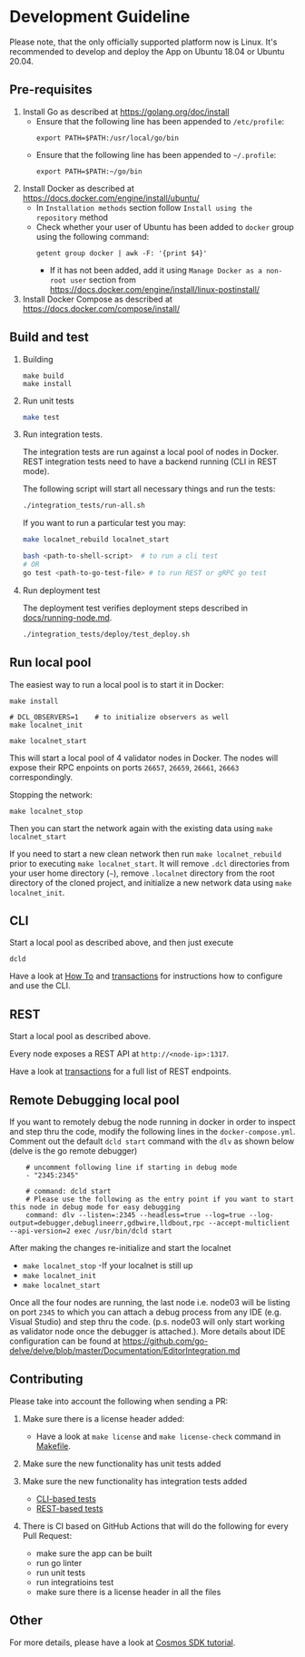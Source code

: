 # Development Guideline

Please note, that the only officially supported platform now is Linux.
It's recommended to develop and deploy the App on Ubuntu 18.04 or Ubuntu 20.04.

## Pre-requisites
1. Install Go as described at https://golang.org/doc/install
    - Ensure that the following line has been appended to `/etc/profile`:
        ```
        export PATH=$PATH:/usr/local/go/bin
        ```
    - Ensure that the following line has been appended to `~/.profile`:
        ```
        export PATH=$PATH:~/go/bin
        ```
2. Install Docker as described at https://docs.docker.com/engine/install/ubuntu/
    - In `Installation methods` section follow `Install using the repository` method
    - Check whether your user of Ubuntu has been added to `docker` group using the following command:
        ```
        getent group docker | awk -F: '{print $4}'
        ```
        - If it has not been added, add it using `Manage Docker as a non-root user` section from https://docs.docker.com/engine/install/linux-postinstall/
 3. Install Docker Compose as described at https://docs.docker.com/compose/install/

## Build and test

1. Building
    ```
    make build
    make install
    ```


2. Run unit tests
    ```bash
    make test
    ```

3. Run integration tests.

    The integration tests are run against a local pool of nodes in Docker.
    REST integration tests need to have a backend running (CLI in REST mode).

    The following script will start all necessary things and run the tests:
    ```bash
    ./integration_tests/run-all.sh
    ```

    If you want to run a particular test you may:

    ```bash
    make localnet_rebuild localnet_start

    bash <path-to-shell-script>  # to run a cli test
    # OR
    go test <path-to-go-test-file> # to run REST or gRPC go test
    ```

4. Run deployment test
    
    The deployment test verifies deployment steps described in [docs/running-node.md](./docs/running-node.md).

    ```bash
    ./integration_tests/deploy/test_deploy.sh
    ```


## Run local pool
The easiest way to run a local pool is to start it in Docker:

    make install

    # DCL_OBSERVERS=1    # to initialize observers as well
    make localnet_init

    make localnet_start

This will start a local pool of 4 validator nodes in Docker. The nodes will expose their RPC enpoints on ports `26657`, `26659`, `26661`, `26663` correspondingly.

 Stopping the network: 

    make localnet_stop

 Then you can start the network again with the existing data using `make localnet_start`

If you need to start a new clean network then run `make localnet_rebuild` prior to executing `make localnet_start`.
It will remove `.dcl` directories from your user home directory (`~`), remove `.localnet` directory from the root directory of the cloned project,
and initialize a new network data using `make localnet_init`.

## CLI
Start a local pool as described above, and then just execute
```
dcld
```
Have a look at [How To](docs/how-to.md) and [transactions](docs/transactions.md) for instructions how to configure and use the CLI.

## REST
Start a local pool as described above.

Every node exposes a REST API at `http://<node-ip>:1317`.

Have a look at [transactions](docs/transactions.md) for a full list of REST endpoints.

## Remote Debugging local pool 
If you want to remotely debug the node running in docker in order to inspect and step thru the code, modify the following lines in the `docker-compose.yml`. Comment out the default `dcld start` command with the `dlv` as shown below (delve is the go remote debugger) 
```
    # uncomment following line if starting in debug mode 
    - "2345:2345"

    # command: dcld start    
    # Please use the following as the entry point if you want to start this node in debug mode for easy debugging
    command: dlv --listen=:2345 --headless=true --log=true --log-output=debugger,debuglineerr,gdbwire,lldbout,rpc --accept-multiclient --api-version=2 exec /usr/bin/dcld start
```
After making the changes re-initialize and start the localnet
  - `make localnet_stop` -If your localnet is still up
  - `make localnet_init` 
  - `make localnet_start`

Once all the four nodes are running, the last node i.e. node03 will be listing on port `2345` to which you can attach a debug process from any IDE (e.g. Visual Studio) and step thru the code. (p.s. node03 will only start working as validator node once the debugger is attached.). More details about IDE configuration can be found at https://github.com/go-delve/delve/blob/master/Documentation/EditorIntegration.md

## Contributing
Please take into account the following when sending a PR:
1) Make sure there is a license header added:
    - Have a look at `make license` and `make license-check` command in [Makefile](Makefile).

2) Make sure the new functionality has unit tests added

3) Make sure the new functionality has integration tests added
    - [CLI-based tests](integration_tests/cli)
    - [REST-based tests](integration_tests/rest)

4) There is CI based on GitHub Actions that will do the following for every Pull Request:
    - make sure the app can be built
    - run go linter
    - run unit tests
    - run integratioins test
    - make sure there is a license header in all the files


## Other
For more details, please have a look at [Cosmos SDK tutorial](https://tutorials.cosmos.network/).

